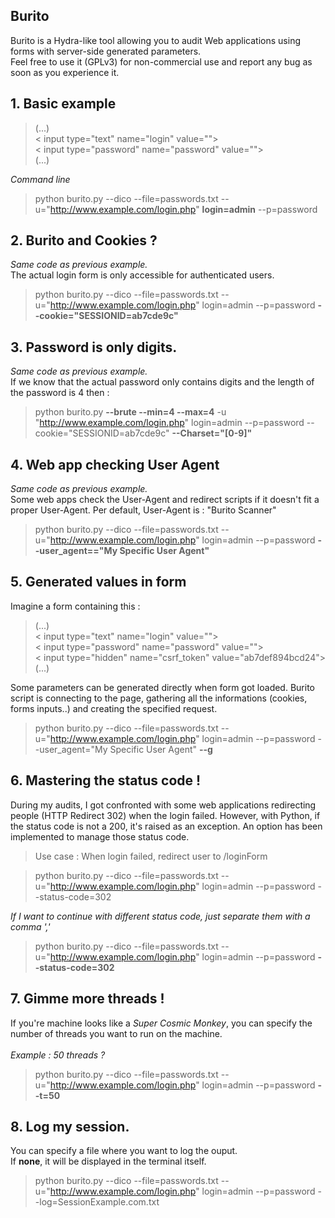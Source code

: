 ## Burito

Burito is a Hydra-like tool allowing you to audit Web applications using forms with server-side generated parameters. <br />
Feel free to use it (GPLv3) for non-commercial use and report any bug as soon as you experience it. <br />

## 1. Basic example

>(...)<br />
>< input type="text" name="login" value=""><br />
>< input type="password" name="password" value=""><br />
>(...)

_Command line_

>python burito.py --dico --file=passwords.txt --u="http://www.example.com/login.php" __login=admin__ --p=password

## 2. Burito and Cookies ?

_Same code as previous example._<br />
The actual login form is only accessible for authenticated users. 

>python burito.py --dico --file=passwords.txt --u="http://www.example.com/login.php" login=admin --p=password __--cookie="SESSIONID=ab7cde9c"__

## 3. Password is only digits. 

_Same code as previous example._<br />
If we know that the actual password only contains digits and the length of the password is 4 then : 

>python burito.py __--brute --min=4 --max=4__ -u "http://www.example.com/login.php" login=admin --p=password --cookie="SESSIONID=ab7cde9c" __--Charset="[0-9]"__

## 4. Web app checking User Agent

_Same code as previous example._<br />
Some web apps check the User-Agent and redirect scripts if it doesn't fit a proper User-Agent. 
Per default, User-Agent is : "Burito Scanner"

>python burito.py --dico --file=passwords.txt --u="http://www.example.com/login.php" login=admin --p=password __--user_agent=="My Specific User Agent"__

## 5. Generated values in form 

Imagine a form containing this :

>(...)<br />
>< input type="text" name="login" value=""><br />
>< input type="password" name="password" value=""><br />
>< input type="hidden" name="csrf_token" value="ab7def894bcd24"><br />
>(...)

Some parameters can be generated directly when form got loaded. 
Burito script is connecting to the page, gathering all the informations (cookies, forms inputs..) and creating the specified request. 

>python burito.py --dico --file=passwords.txt --u="http://www.example.com/login.php" login=admin --p=password --user_agent="My Specific User Agent" __--g__

## 6. Mastering the status code !

During my audits, I got confronted with some web applications redirecting people (HTTP Redirect 302) when the login failed. 
However, with Python, if the status code is not a 200, it's raised as an exception. 
An option has been implemented to manage those status code. 

>Use case : When login failed, redirect user to /loginForm


>python burito.py --dico --file=passwords.txt --u="http://www.example.com/login.php" login=admin --p=password --status-code=302

_If I want to continue with different status code, just separate them with a comma ','_

>python burito.py --dico --file=passwords.txt --u="http://www.example.com/login.php" login=admin --p=password __--status-code=302__

## 7. Gimme more threads !

If you're machine looks like a _Super Cosmic Monkey_, you can specify the number of threads you want to run on the machine. <br /><br />
_Example : 50 threads ?_
>python burito.py --dico --file=passwords.txt --u="http://www.example.com/login.php" login=admin --p=password __--t=50__

## 8. Log my session. 

You can specify a file where you want to log the ouput. <br />
If __none__, it will be displayed in the terminal itself. 

>python burito.py --dico --file=passwords.txt --u="http://www.example.com/login.php" login=admin --p=password --log=SessionExample.com.txt


